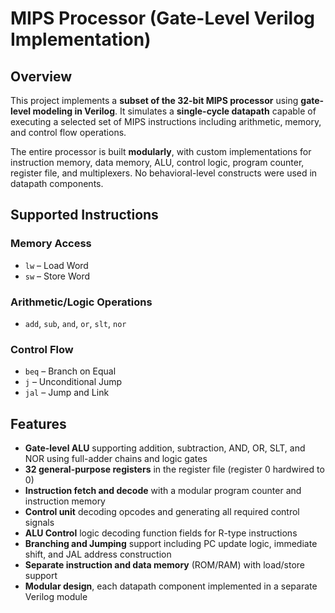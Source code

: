 # MIPS Processor (Gate-Level Verilog Implementation)

## Overview

This project implements a **subset of the 32-bit MIPS processor** using **gate-level modeling in Verilog**. It simulates a **single-cycle datapath** capable of executing a selected set of MIPS instructions including arithmetic, memory, and control flow operations.

The entire processor is built **modularly**, with custom implementations for instruction memory, data memory, ALU, control logic, program counter, register file, and multiplexers. No behavioral-level constructs were used in datapath components.

## Supported Instructions

### Memory Access
- `lw` – Load Word  
- `sw` – Store Word

### Arithmetic/Logic Operations
- `add`, `sub`, `and`, `or`, `slt`, `nor`

### Control Flow
- `beq` – Branch on Equal  
- `j` – Unconditional Jump  
- `jal` – Jump and Link

## Features

- **Gate-level ALU** supporting addition, subtraction, AND, OR, SLT, and NOR using full-adder chains and logic gates  
- **32 general-purpose registers** in the register file (register 0 hardwired to 0)  
- **Instruction fetch and decode** with a modular program counter and instruction memory  
- **Control unit** decoding opcodes and generating all required control signals  
- **ALU Control** logic decoding function fields for R-type instructions  
- **Branching and Jumping** support including PC update logic, immediate shift, and JAL address construction  
- **Separate instruction and data memory** (ROM/RAM) with load/store support  
- **Modular design**, each datapath component implemented in a separate Verilog module  
